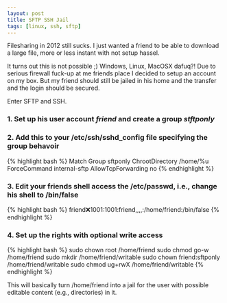 ```yaml
---
layout: post
title: SFTP SSH Jail
tags: [linux, ssh, sftp]
---
```


Filesharing in 2012 still sucks. I just wanted a friend to be able to download a large file, more or less instant with not setup hassel.

It turns out this is not possible ;) Windows, Linux, MacOSX dafuq?!
Due to serious firewall fuck-up at me friends place I decided to setup an account on my box.
But my friend should still be jailed in his home and the transfer and the login should be secured.

Enter SFTP and SSH.

### 1. Set up his user account *friend* and create a group *stftponly*
### 2. Add this to your /etc/ssh/sshd_config file specifying the group behavoir

{% highlight bash %}
Match Group sftponly
        ChrootDirectory /home/%u
        ForceCommand    internal-sftp
        AllowTcpForwarding      no
{% endhighlight %}

### 3. Edit your friends shell access the /etc/passwd, i.e., change his shell to /bin/false

{% highlight bash %}
friend:x:1001:1001:friend,,,,:/home/friend:/bin/false
{% endhighlight %}

### 4. Set up the rights with optional write access

{% highlight bash %}
sudo chown root /home/friend
sudo chmod go-w /home/friend
sudo mkdir /home/friend/writable
sudo chown friend:sftponly /home/friend/writable
sudo chmod ug+rwX /home/friend/writable
{% endhighlight %}

This will basically turn /home/friend into a jail for the user with possible editable content (e.g., directories) in it.


